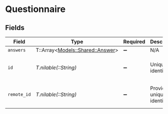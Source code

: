 # Questionnaire


## Fields

| Field                                                             | Type                                                              | Required                                                          | Description                                                       | Example                                                           |
| ----------------------------------------------------------------- | ----------------------------------------------------------------- | ----------------------------------------------------------------- | ----------------------------------------------------------------- | ----------------------------------------------------------------- |
| `answers`                                                         | T::Array<[Models::Shared::Answer](../../models/shared/answer.md)> | :heavy_minus_sign:                                                | N/A                                                               |                                                                   |
| `id`                                                              | *T.nilable(::String)*                                             | :heavy_minus_sign:                                                | Unique identifier                                                 | 8187e5da-dc77-475e-9949-af0f1fa4e4e3                              |
| `remote_id`                                                       | *T.nilable(::String)*                                             | :heavy_minus_sign:                                                | Provider's unique identifier                                      | 8187e5da-dc77-475e-9949-af0f1fa4e4e3                              |